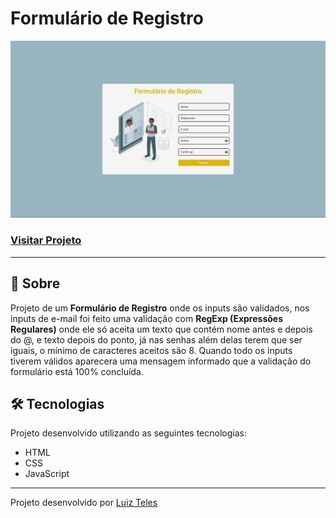 # Formulário de Registro

![Imagem do projeto](./assets/images/demonstracao-do-projeto.gif)

### [Visitar Projeto](https://formulario-de-registro-tau.vercel.app/)

---

## 📝 Sobre
Projeto de um **Formulário de Registro** onde os inputs são validados, nos inputs de e-mail foi feito uma validação com **RegExp (Expressões Regulares)** onde ele só aceita um texto que contém nome antes e depois do @, e texto depois do ponto, já nas senhas além delas terem que ser iguais, o mínimo de caracteres aceitos são 8. Quando todo os inputs tiverem válidos aparecera uma mensagem informado que a validação do formulário está 100% concluída.

## 🛠️ Tecnologias
Projeto desenvolvido utilizando as seguintes tecnologias:
- HTML
- CSS
- JavaScript

---

Projeto desenvolvido por [Luiz Teles](#)